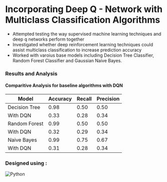 # Incorporating Deep Q - Network with Multiclass Classification Algorithms
* Attempted testing the way supervised machine learning techniques and deep q networks perform together
* Investigated whether deep reinforcement learning techniques could assist multiclass classification to increase prediction accuracy
* Worked with varoius base models including Decision Tree Classifier, Random Forest Classifier and Gaussian Naive Bayes.

### Results and Analysis
#### Comparitive Analysis for baseline algorithms with DQN 
| Model | Accuracy | Recall   | Precision |
| ------------- | ------------- | ------------- | ------------- |
| Decision Tree  | 0.98 | 0.50 | 0.50 |
| With DQN  | 0.33 | 0.28 | 0.34 |
| Random Forest   | 0.99 | 0.50 | 0.50  |
| With DQN   | 0.32 | 0.29 | 0.34  |
| Naive Bayes  | 0.99 | 0.75 | 0.67  |
| With DQN   | 0.31 | 0.28 | 0.34  |


### Designed using : 
![Python](https://img.shields.io/badge/python-3670A0?style=for-the-badge&logo=python&logoColor=ffdd54)